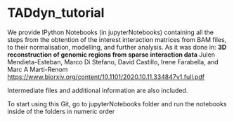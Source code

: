 # TADdyn_tutorial
We provide IPython Notebooks (in jupyterNotebooks) containing all the steps from the obtention of the interest interaction matrices from BAM files, to their normalisation, modelling, and further analysis. As it was done in:
**3D reconstruction of genomic regions from sparse interaction data**
Julen Mendieta-Esteban, Marco Di Stefano, David Castillo, Irene Farabella, and Marc A Marti-Renom
https://www.biorxiv.org/content/10.1101/2020.10.11.334847v1.full.pdf

Intermediate files and additional information are also included.

To start using this Git, go to jupyterNotebooks folder and run the notebooks inside of the folders in numeric order
